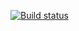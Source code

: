 [![Build status](https://ci.appveyor.com/api/projects/status/v754guhp866e9668?svg=true)](https://ci.appveyor.com/project/AlexandrKoller/test-org)
